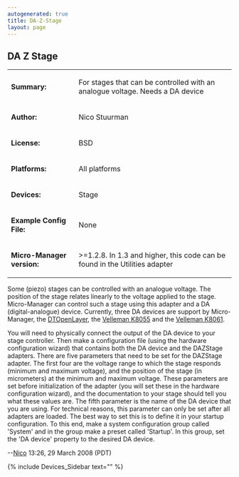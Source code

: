 ```yaml
---
autogenerated: true
title: DA-Z-Stage
layout: page
---
```


## DA Z Stage

<table>
<tr>
<td markdown="1">

**Summary:**

</td>
<td markdown="1">

For stages that can be controlled with an analogue voltage. Needs a DA
device

</td>
</tr>
<tr>
<td markdown="1">

**Author:**

</td>
<td markdown="1">

Nico Stuurman

</td>
</tr>
<tr>
<td markdown="1">

**License:**

</td>
<td markdown="1">

BSD

</td>
</tr>
<tr>
<td markdown="1">

**Platforms:**

</td>
<td markdown="1">

All platforms

</td>
</tr>
<tr>
<td markdown="1">

**Devices:**

</td>
<td markdown="1">

Stage

</td>
</tr>
<tr>
<td markdown="1">

**Example Config File:**

</td>
<td markdown="1">

None

</td>
</tr>
<tr>
<td markdown="1">

**Micro-Manager version:**

</td>
<td markdown="1">

&gt;=1.2.8. In 1.3 and higher, this code can be found in the Utilities
adapter

</td>
</tr>
</table>

Some (piezo) stages can be controlled with an analogue voltage. The
position of the stage relates linearly to the voltage applied to the
stage. Micro-Manager can control such a stage using this adapter and a
DA (digital-analogue) device. Currently, three DA devices are support by
Micro-Manager, the [DTOpenLayer](DTOpenLayer "wikilink"), the [Velleman
K8055](Velleman_K8055 "wikilink") and the [Velleman
K8061](Velleman_K8061 "wikilink").

You will need to physically connect the output of the DA device to your
stage controller. Then make a configuration file (using the hardware
configuration wizard) that contains both the DA device and the DAZStage
adapters. There are five parameters that need to be set for the DAZStage
adapter. The first four are the voltage range to which the stage
responds (minimum and maximum voltage), and the position of the stage
(in micrometers) at the minimum and maximum voltage. These parameters
are set before initialization of the adapter (you will set these in the
hardware configuration wizard), and the documentation to your stage
should tell you what these values are. The fifth parameter is the name
of the DA device that you are using. For technical reasons, this
parameter can only be set after all adapters are loaded. The best way to
set this is to define it in your startup configuration. To this end,
make a system configuration group called 'System' and in the group make
a preset called 'Startup'. In this group, set the 'DA device' property
to the desired DA device.

--[Nico](User:Nico "wikilink") 13:26, 29 March 2008 (PDT)

{% include Devices_Sidebar text="" %}
